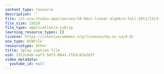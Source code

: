 ```yaml
---
content_type: resource
description: ''
file: /ol-ocw-studio-app/courses/18-06sc-linear-algebra-fall-2011/1313c8abaaf356f386412fb3c83a2e5f_VYS9EYZ3gCo.vtt
file_size: 15528
file_type: application/x-subrip
learning_resource_types: []
license: https://creativecommons.org/licenses/by-nc-sa/4.0/
ocw_type: OCWFile
resourcetype: Other
title: 3play caption file
uid: 1313c8ab-aaf3-56f3-8641-2fb3c83a2e5f
video_metadata:
  youtube_id: null
---
```

